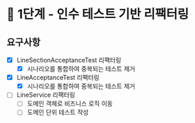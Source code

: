 # 🚀 1단계 - 인수 테스트 기반 리팩터링

## 요구사항

- [X] LineSectionAcceptanceTest 리팩터링
  - [X] 시나리오를 통합하여 중복되는 테스트 제거
- [X] LineAcceptanceTest 리팩터링
  - [X] 시나리오를 통합하여 중복되는 테스트 제거
- [ ] LineService 리팩터링
  - [ ] 도메인 객체로 비즈니스 로직 이동
  - [ ] 도메인 단위 테스트 작성
